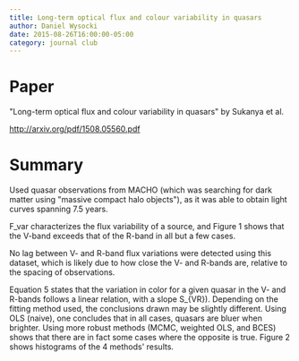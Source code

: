 ```yaml
---
title: Long-term optical flux and colour variability in quasars
author: Daniel Wysocki
date: 2015-08-26T16:00:00-05:00
category: journal club
---
```


# Paper

"Long-term optical flux and colour variability in quasars" by Sukanya et al.

<http://arxiv.org/pdf/1508.05560.pdf>


# Summary

Used quasar observations from MACHO (which was searching for dark matter using "massive compact halo objects"), as it was able to obtain light curves spanning 7.5 years.

F_var characterizes the flux variability of a source, and Figure 1 shows that the V-band exceeds that of the R-band in all but a few cases.

No lag between V- and R-band flux variations were detected using this dataset, which is likely due to how close the V- and R-bands are, relative to the spacing of observations.

Equation 5 states that the variation in color for a given quasar in the V- and R-bands follows a linear relation, with a slope S_{VR}). Depending on the fitting method used, the conclusions drawn may be slightly different. Using OLS (naive), one concludes that in all cases, quasars are bluer when brighter. Using more robust methods (MCMC, weighted OLS, and BCES) shows that there are in fact some cases where the opposite is true. Figure 2 shows histograms of the 4 methods' results.
